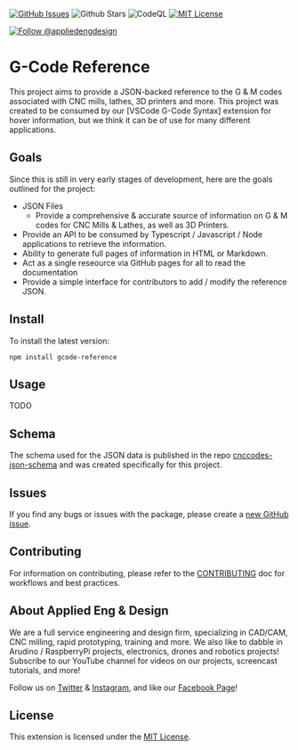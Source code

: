 [![GitHub Issues](https://badgen.net/github/open-issues/appliedengdesign/gcode-reference)](https://github.com/appliedengdesign/gcode-reference/issues)
![Github Stars](https://badgen.net/github/stars/appliedengdesign/gcode-reference)
![CodeQL](https://github.com/appliedengdesign/gcode-reference/actions/workflows/codeql-analysis.yml/badge.svg)
[![MIT License](https://badgen.net/badge/license/MIT)](https://opensource.org/licenses/MIT)

[![Follow @appliedengdesign](https://badgen.net/twitter/follow/appliedengdes)](https://twitter.com/appliedengdes)

# G-Code Reference

This project aims to provide a JSON-backed reference to the G & M codes associated with CNC mills, lathes, 3D printers and more. This project was created to be consumed by our [VSCode G-Code Syntax] extension for hover information, but we think it can be of use for many different applications.

## Goals

Since this is still in very early stages of development, here are the goals outlined for the project:

- JSON Files
  - Provide a comprehensive & accurate source of information on G & M codes for CNC Mills & Lathes, as well as 3D Printers.
- Provide an API to be consumed by Typescript / Javascript / Node applications to retrieve the information.
- Ability to generate full pages of information in HTML or Markdown.
- Act as a single reseource via GitHub pages for all to read the documentation
- Provide a simple interface for contributors to add / modify the reference JSON.

## Install

To install the latest version:

`npm install gcode-reference`

## Usage

TODO

## Schema

The schema used for the JSON data is published in the repo [cnccodes-json-schema](https://github.com/appliedengdesign/cnccodes-json-schema) and was created specifically for this project.

## Issues

If you find any bugs or issues with the package, please create a [new GitHub issue](https://github.com/appliedengdesign/gcode-reference/issues).

## Contributing

For information on contributing, please refer to the [CONTRIBUTING](https://github.com/appliedengdesign/gcode-reference/blob/master/CONTRIBUTING.md) doc for workflows and best practices.

## About Applied Eng & Design

We are a full service engineering and design firm, specializing in CAD/CAM, CNC milling, rapid prototyping, training and more.  We also like to dabble in Arudino / RaspberryPi projects, electronics, drones and robotics projects! Subscribe to our YouTube channel for videos on our projects, screencast tutorials, and more!

Follow us on [Twitter](https://twitter.com/appliedengdes) & [Instagram](https://instagram.com/appliedengdes), and like our [Facebook Page](https://facebook.com/appliedengdesign)!

## License

This extension is licensed under the [MIT License](https://opensource.org/licenses/MIT).
